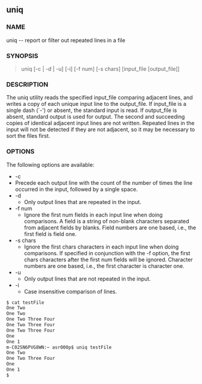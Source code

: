 ## uniq

### NAME

uniq -- report or filter out repeated lines in a file

### SYNOPSIS

> uniq [-c | -d | -u] [-i] [-f num] [-s chars] [input_file [output_file]]

### DESCRIPTION

The uniq utility reads the specified input_file comparing adjacent lines, and writes a copy of each unique input line to the output_file.  If input_file is a single dash (`-') or absent, the standard input is read. If output_file is absent, standard output is used for output. The second and succeeding copies of identical adjacent input lines are not written.  Repeated lines in the input will not be detected if they are not adjacent, so it may be necessary to sort the files first.

### OPTIONS

The following options are available:
*  -c      
  * Precede each output line with the count of the number of times the line occurred in the input, followed by a single space.
* -d
  * Only output lines that are repeated in the input.
* -f num  
  * Ignore the first num fields in each input line when doing comparisons.  A field is a string of non-blank characters separated from adjacent fields by blanks.  Field numbers are one based, i.e., the first field is field one.
* -s chars    
  * Ignore the first chars characters in each input line when doing comparisons.  If specified in conjunction with the -f option, the first chars characters after the first num fields will be ignored.  Character numbers are one based, i.e., the first character is character one.
* -u 
  * Only output lines that are not repeated in the input.
* -i 
  * Case insensitive comparison of lines.


```bash
$ cat testFile 
One Two
One Two
One Two Three Four
One Two Three Four
One Two Three Four
One
One 1
m-C02SN6PVG8WN:~ asr000p$ uniq testFile 
One Two
One Two Three Four
One
One 1
$ 
```